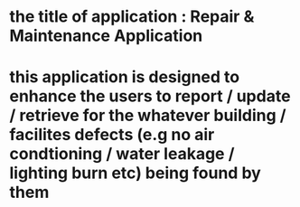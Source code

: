 # the title of application : Repair & Maintenance Application
# this application is designed to enhance the users to report / update / retrieve for the whatever building / facilites defects (e.g no air condtioning / water leakage / lighting burn etc) being found by them

